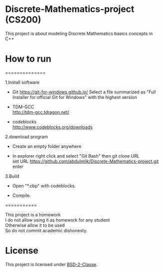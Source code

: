 
# Discrete-Mathematics-project (CS200)

This project is about modeling Discrete Mathematics basics concepts in C++


# How to run


==============



1.Install software



- Git https://git-for-windows.github.io/ Select a file summarized as "Full installer for official Git for Windows"
with the highest version

- TDM-GCC <br />
   http://tdm-gcc.tdragon.net/ 

- codeblocks <br />
   http://www.codeblocks.org/downloads
   
   

2.download program



- Create an empty folder anywhere

- In explorer right click and select "Git Bash" then git clone URL <br />
 set URL https://github.com/abdulmlik/Discrete-Mathematics-project.git
 enter



3.Build



- Open "*.cbp" with codeblocks.

- Compile.



===========




This project is a homework <br />
I do not allow using it as homework for any student <br />
Otherwise allow it to be used <br />
So do not commit academic dishonesty. <br />


# License

This project is licensed under [BSD-2-Clause][b].


[b]: https://github.com/abdulmlik/simple-lexical-scanner/blob/master/LICENSE
